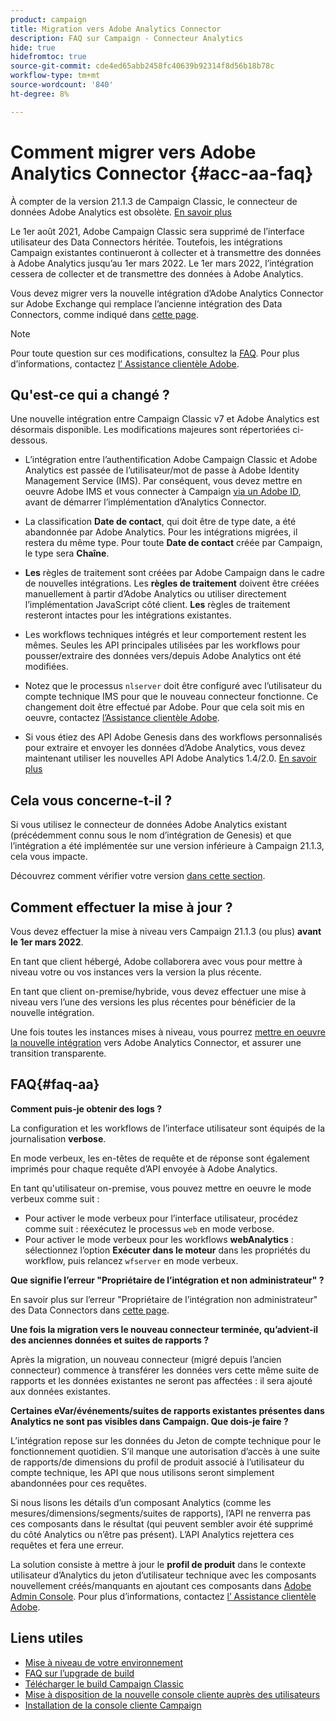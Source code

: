 ```yaml
---
product: campaign
title: Migration vers Adobe Analytics Connector
description: FAQ sur Campaign - Connecteur Analytics
hide: true
hidefromtoc: true
source-git-commit: cde4ed65abb2458fc40639b92314f8d56b18b78c
workflow-type: tm+mt
source-wordcount: '840'
ht-degree: 8%

---
```


# Comment migrer vers Adobe Analytics Connector {#acc-aa-faq}

À compter de la version 21.1.3 de Campaign Classic, le connecteur de données Adobe Analytics est obsolète. [En savoir plus](https://experienceleague.adobe.com/docs/analytics/import/dataconnectors/data-connectors-eol.html)

Le 1er août 2021, Adobe Campaign Classic sera supprimé de l’interface utilisateur des Data Connectors héritée. Toutefois, les intégrations Campaign existantes continueront à collecter et à transmettre des données à Adobe Analytics jusqu’au 1er mars 2022. Le 1er mars 2022, l’intégration cessera de collecter et de transmettre des données à Adobe Analytics.

Vous devez migrer vers la nouvelle intégration d’Adobe Analytics Connector sur Adobe Exchange qui remplace l’ancienne intégration des Data Connectors, comme indiqué dans [cette page](../platform/using/adobe-analytics-connector.md).


>[!NOTE]
>
>Pour toute question sur ces modifications, consultez la [FAQ](#faq-aa). Pour plus d’informations, contactez [l’ Assistance clientèle Adobe](https://helpx.adobe.com/fr/enterprise/admin-guide.html/enterprise/using/support-for-experience-cloud.ug.html).


## Qu&#39;est-ce qui a changé ?

Une nouvelle intégration entre Campaign Classic v7 et Adobe Analytics est désormais disponible. Les modifications majeures sont répertoriées ci-dessous.

* L’intégration entre l’authentification Adobe Campaign Classic et Adobe Analytics est passée de l’utilisateur/mot de passe à Adobe Identity Management Service (IMS). Par conséquent, vous devez mettre en oeuvre Adobe IMS et vous connecter à Campaign [via un Adobe ID](../integrations/using/about-adobe-id.md), avant de démarrer l’implémentation d’Analytics Connector.

* La classification **Date de contact**, qui doit être de type date, a été abandonnée par Adobe Analytics. Pour les intégrations migrées, il restera du même type. Pour toute **Date de contact** créée par Campaign, le type sera **Chaîne**.

* **Les** règles de traitement sont créées par Adobe Campaign dans le cadre de nouvelles intégrations. Les **règles de traitement** doivent être créées manuellement à partir d’Adobe Analytics ou utiliser directement l’implémentation JavaScript côté client. **Les** règles de traitement resteront intactes pour les intégrations existantes.

* Les workflows techniques intégrés et leur comportement restent les mêmes. Seules les API principales utilisées par les workflows pour pousser/extraire des données vers/depuis Adobe Analytics ont été modifiées.

* Notez que le processus `nlserver` doit être configuré avec l’utilisateur du compte technique IMS pour que le nouveau connecteur fonctionne. Ce changement doit être effectué par Adobe. Pour que cela soit mis en oeuvre, contactez [l’Assistance clientèle Adobe](https://helpx.adobe.com/enterprise/admin-guide.html/enterprise/using/support-for-experience-cloud.ug.html).

* Si vous étiez des API Adobe Genesis dans des workflows personnalisés pour extraire et envoyer les données d’Adobe Analytics, vous devez maintenant utiliser les nouvelles API Adobe Analytics 1.4/2.0. [En savoir plus](https://adobeexchangeec.zendesk.com/hc/en-us/articles/360047148832-Replacements-for-Data-Connector-API-calls)

## Cela vous concerne-t-il ?

Si vous utilisez le connecteur de données Adobe Analytics existant (précédemment connu sous le nom d’intégration de Genesis) et que l’intégration a été implémentée sur une version inférieure à Campaign 21.1.3, cela vous impacte.

Découvrez comment vérifier votre version [dans cette section](../platform/using/launching-adobe-campaign.md#getting-your-campaign-version).

## Comment effectuer la mise à jour ?

Vous devez effectuer la mise à niveau vers Campaign 21.1.3 (ou plus) **avant le 1er mars 2022**.

En tant que client hébergé, Adobe collaborera avec vous pour mettre à niveau votre ou vos instances vers la version la plus récente.

En tant que client on-premise/hybride, vous devez effectuer une mise à niveau vers l’une des versions les plus récentes pour bénéficier de la nouvelle intégration.

Une fois toutes les instances mises à niveau, vous pourrez [mettre en oeuvre la nouvelle intégration](../platform/using/adobe-analytics-connector.md) vers Adobe Analytics Connector, et assurer une transition transparente.


## FAQ{#faq-aa}

**Comment puis-je obtenir des logs ?**

La configuration et les workflows de l’interface utilisateur sont équipés de la journalisation **verbose**.

En mode verbeux, les en-têtes de requête et de réponse sont également imprimés pour chaque requête d’API envoyée à Adobe Analytics.

En tant qu&#39;utilisateur on-premise, vous pouvez mettre en oeuvre le mode verbeux comme suit :

* Pour activer le mode verbeux pour l’interface utilisateur, procédez comme suit : réexécutez le processus `web` en mode verbose.
* Pour activer le mode verbeux pour les workflows **webAnalytics** : sélectionnez l’option **Exécuter dans le moteur** dans les propriétés du workflow, puis relancez `wfserver` en mode verbeux.

**Que signifie l’erreur &quot;Propriétaire de l’intégration et non administrateur&quot; ?**

En savoir plus sur l’erreur &quot;Propriétaire de l’intégration non administrateur&quot; des Data Connectors dans [cette page](https://adobeexchangeec.zendesk.com/hc/en-us/articles/360035167932-Adobe-Analytics-Data-Connectors-Integration-Owner-Not-Admin-Error).

**Une fois la migration vers le nouveau connecteur terminée, qu’advient-il des anciennes données et suites de rapports ?**

Après la migration, un nouveau connecteur (migré depuis l’ancien connecteur) commence à transférer les données vers cette même suite de rapports et les données existantes ne seront pas affectées : il sera ajouté aux données existantes.

**Certaines eVar/événements/suites de rapports existantes présentes dans Analytics ne sont pas visibles dans Campaign. Que dois-je faire ?**

L’intégration repose sur les données du Jeton de compte technique pour le fonctionnement quotidien. S’il manque une autorisation d’accès à une suite de rapports/de dimensions du profil de produit associé à l’utilisateur du compte technique, les API que nous utilisons seront simplement abandonnées pour ces requêtes.

Si nous lisons les détails d’un composant Analytics (comme les mesures/dimensions/segments/suites de rapports), l’API ne renverra pas ces composants dans le résultat (qui peuvent sembler avoir été supprimé du côté Analytics ou n’être pas présent). L’API Analytics rejettera ces requêtes et fera une erreur.

La solution consiste à mettre à jour le **profil de produit** dans le contexte utilisateur d’Analytics du jeton d’utilisateur technique avec les composants nouvellement créés/manquants en ajoutant ces composants dans [Adobe Admin Console](https://adminconsole.adobe.com/). Pour plus d’informations, contactez [l’ Assistance clientèle Adobe](https://helpx.adobe.com/enterprise/admin-guide.html/enterprise/using/support-for-experience-cloud.ug.html).

## Liens utiles

* [Mise à niveau de votre environnement](../production/using/build-upgrade.md)
* [FAQ sur l’upgrade de build](../platform/using/faq-build-upgrade.md)
* [Télécharger le build Campaign Classic](https://experience.adobe.com/#/downloads/content/software-distribution/en/campaign.html)
* [Mise à disposition de la nouvelle console cliente auprès des utilisateurs](../installation/using/client-console-availability-for-windows.md)
* [Installation de la console cliente Campaign](../installation/using/installing-the-client-console.md)
